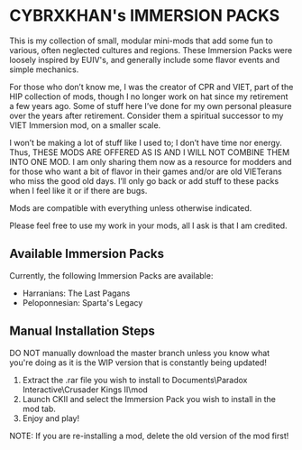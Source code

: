 # CYBRXKHAN's IMMERSION PACKS

This is my collection of small, modular mini-mods that add some fun to various, often neglected cultures and regions. These Immersion Packs were loosely inspired by EUIV's, and generally include some flavor events and simple mechanics.

For those who don’t know me, I was the creator of CPR and VIET, part of the HIP collection of mods, though I no longer work on hat since my retirement a few years ago. Some of stuff here I’ve done for my own personal pleasure over the years after retirement. Consider them a spiritual successor to my VIET Immersion mod, on a smaller scale.

I won’t be making a lot of stuff like I used to; I don’t have time nor energy. Thus, THESE MODS ARE OFFERED AS IS AND I WILL NOT COMBINE THEM INTO ONE MOD. I am only sharing them now as a resource for modders and for those who want a bit of flavor in their games and/or are old VIETerans who miss the good old days. I’ll only go back or add stuff to these packs when I feel like it or if there are bugs.

Mods are compatible with everything unless otherwise indicated.

Please feel free to use my work in your mods, all I ask is that I am credited.


## Available Immersion Packs

Currently, the following Immersion Packs are available:

- Harranians: The Last Pagans
- Peloponnesian: Sparta's Legacy



## Manual Installation Steps

DO NOT manually download the master branch unless you know what you're doing as it is the WIP version that is constantly being updated!

1. Extract the .rar file you wish to install to Documents\Paradox Interactive\Crusader Kings II\mod
2. Launch CKII and select the Immersion Pack you wish to install in the mod tab.
3. Enjoy and play!

NOTE: If you are re-installing a mod, delete the old version of the mod first!
